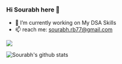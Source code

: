 ### Hi Sourabh here 👋
- 🔭 I’m currently working on My DSA Skills
- 📫 reach me: <sourabh.rb77@gmail.com>

![](https://komarev.com/ghpvc/?username=sourabhb77&color=dc143c)


![Sourabh's github stats](https://github-readme-stats.vercel.app/api?username=sourabhb77&theme=algolia&show_icons=true)
